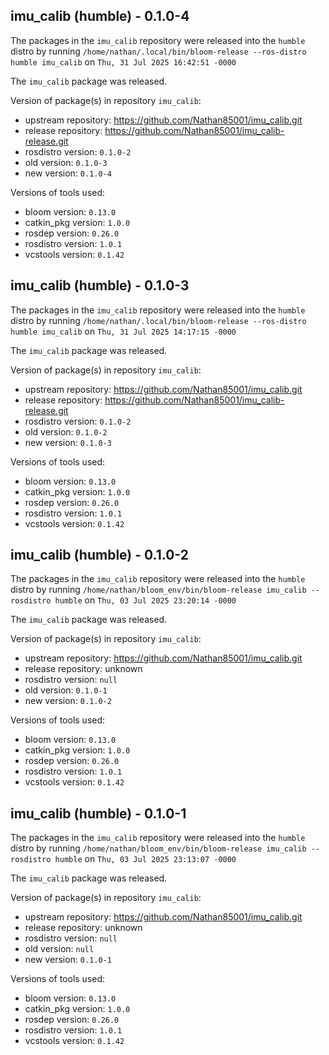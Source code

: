 ## imu_calib (humble) - 0.1.0-4

The packages in the `imu_calib` repository were released into the `humble` distro by running `/home/nathan/.local/bin/bloom-release --ros-distro humble imu_calib` on `Thu, 31 Jul 2025 16:42:51 -0000`

The `imu_calib` package was released.

Version of package(s) in repository `imu_calib`:

- upstream repository: https://github.com/Nathan85001/imu_calib.git
- release repository: https://github.com/Nathan85001/imu_calib-release.git
- rosdistro version: `0.1.0-2`
- old version: `0.1.0-3`
- new version: `0.1.0-4`

Versions of tools used:

- bloom version: `0.13.0`
- catkin_pkg version: `1.0.0`
- rosdep version: `0.26.0`
- rosdistro version: `1.0.1`
- vcstools version: `0.1.42`


## imu_calib (humble) - 0.1.0-3

The packages in the `imu_calib` repository were released into the `humble` distro by running `/home/nathan/.local/bin/bloom-release --ros-distro humble imu_calib` on `Thu, 31 Jul 2025 14:17:15 -0000`

The `imu_calib` package was released.

Version of package(s) in repository `imu_calib`:

- upstream repository: https://github.com/Nathan85001/imu_calib.git
- release repository: https://github.com/Nathan85001/imu_calib-release.git
- rosdistro version: `0.1.0-2`
- old version: `0.1.0-2`
- new version: `0.1.0-3`

Versions of tools used:

- bloom version: `0.13.0`
- catkin_pkg version: `1.0.0`
- rosdep version: `0.26.0`
- rosdistro version: `1.0.1`
- vcstools version: `0.1.42`


## imu_calib (humble) - 0.1.0-2

The packages in the `imu_calib` repository were released into the `humble` distro by running `/home/nathan/bloom_env/bin/bloom-release imu_calib --rosdistro humble` on `Thu, 03 Jul 2025 23:20:14 -0000`

The `imu_calib` package was released.

Version of package(s) in repository `imu_calib`:

- upstream repository: https://github.com/Nathan85001/imu_calib.git
- release repository: unknown
- rosdistro version: `null`
- old version: `0.1.0-1`
- new version: `0.1.0-2`

Versions of tools used:

- bloom version: `0.13.0`
- catkin_pkg version: `1.0.0`
- rosdep version: `0.26.0`
- rosdistro version: `1.0.1`
- vcstools version: `0.1.42`


## imu_calib (humble) - 0.1.0-1

The packages in the `imu_calib` repository were released into the `humble` distro by running `/home/nathan/bloom_env/bin/bloom-release imu_calib --rosdistro humble` on `Thu, 03 Jul 2025 23:13:07 -0000`

The `imu_calib` package was released.

Version of package(s) in repository `imu_calib`:

- upstream repository: https://github.com/Nathan85001/imu_calib.git
- release repository: unknown
- rosdistro version: `null`
- old version: `null`
- new version: `0.1.0-1`

Versions of tools used:

- bloom version: `0.13.0`
- catkin_pkg version: `1.0.0`
- rosdep version: `0.26.0`
- rosdistro version: `1.0.1`
- vcstools version: `0.1.42`


